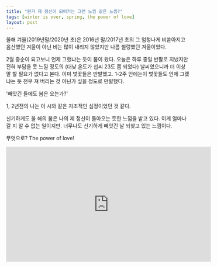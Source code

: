 ```yaml
---
title: "뭔가 제 정신이 되어가는 그런 느낌 같은 느낌?"
tags: [winter is over, spring, the power of love]
layout: post
---
```


올해 겨울(2019년말/2020년 초)은 2016년 말/2017년 초의 그 엄청나게 비쏟아지고 음산했던 겨울이 아닌 비는 많이 내리지 않았지만 나름 썰렁했던 겨울이었다.

2월 중순이 되고보니 언제 그랬냐는 듯이 봄이 왔다. 오늘은 하루 종일 반팔로 지냈지만 전혀 부담을 못 느낄 정도의 (대낮 온도가 섭씨 23도 쯤 되었다) 날씨였으니까 더 이상 말 할 필요가 없다고 본다. 이미 벛꽃들은 만발했고.
1-2주 안에는이 벛꽃들도 언제 그랬냐는 듯 전부 져 버리는 것 아닌가 싶을 정도로 만발했다.

'빼앗긴 들에도 봄은 오는가?'

1, 2년전의 나는 이 시와 같은 자조적인 심정이었던 것 같다. 

신기하게도 올 해의 봄은 나의 제 정신이 돌아오는 듯한 느낌을 받고 있다. 이게 얼마나 갈 지 알 수 없는 일이지만. 너무나도 신기하게 빼앗긴 날 되찾고 있는 느낌이다.

무엇으로? The power of love!

<iframe width="560" height="315" src="https://www.youtube.com/embed/VkAVfsw5xSQ" frameborder="0" allow="accelerometer; autoplay; encrypted-media; gyroscope; picture-in-picture" allowfullscreen></iframe>
